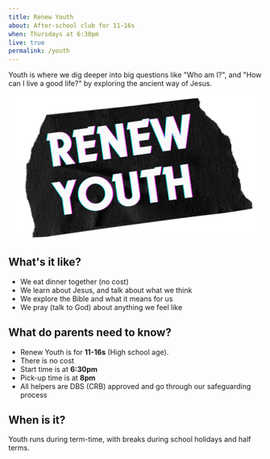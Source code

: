 ```yaml
---
title: Renew Youth
about: After-school club for 11-16s
when: Thursdays at 6:30pm
live: true
permalink: /youth
---
```

Youth is where we dig deeper into big questions like "Who am I?", and "How can I live a good life?" by exploring the ancient way of Jesus.

![](/photo/renew-invite-cards.png)

## What's it like?

* We eat dinner together (no cost)
* We learn about Jesus, and talk about what we think
* We explore the Bible and what it means for us
* We pray (talk to God) about anything we feel like

## What do parents need to know?

* Renew Youth is for **11-16s** (High school age).
* There is no cost
* Start time is at **6:30pm**
* Pick-up time is at **8pm**
* All helpers are DBS (CRB) approved and go through our safeguarding process

## When is it?

Youth runs during term-time, with breaks during school holidays and half terms.